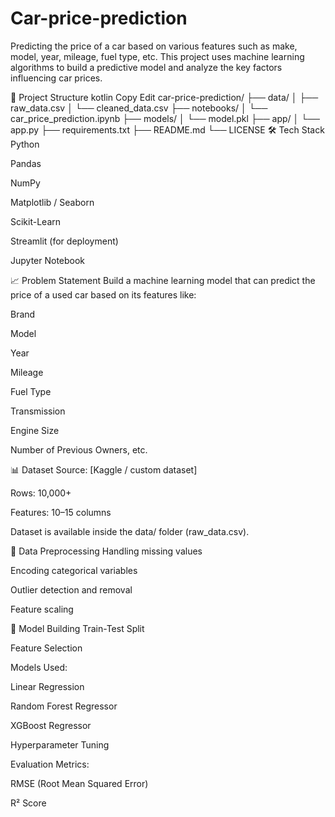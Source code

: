# Car-price-prediction
Predicting the price of a car based on various features such as make, model, year, mileage, fuel type, etc.
This project uses machine learning algorithms to build a predictive model and analyze the key factors influencing car prices.

📂 Project Structure
kotlin
Copy
Edit
car-price-prediction/
├── data/
│   ├── raw_data.csv
│   └── cleaned_data.csv
├── notebooks/
│   └── car_price_prediction.ipynb
├── models/
│   └── model.pkl
├── app/
│   └── app.py
├── requirements.txt
├── README.md
└── LICENSE
🛠️ Tech Stack
Python

Pandas

NumPy

Matplotlib / Seaborn

Scikit-Learn

Streamlit (for deployment)

Jupyter Notebook

📈 Problem Statement
Build a machine learning model that can predict the price of a used car based on its features like:

Brand

Model

Year

Mileage

Fuel Type

Transmission

Engine Size

Number of Previous Owners, etc.

📊 Dataset
Source: [Kaggle / custom dataset]

Rows: 10,000+

Features: 10–15 columns

Dataset is available inside the data/ folder (raw_data.csv).

🧹 Data Preprocessing
Handling missing values

Encoding categorical variables

Outlier detection and removal

Feature scaling

🤖 Model Building
Train-Test Split

Feature Selection

Models Used:

Linear Regression

Random Forest Regressor

XGBoost Regressor

Hyperparameter Tuning

Evaluation Metrics:

RMSE (Root Mean Squared Error)

R² Score
